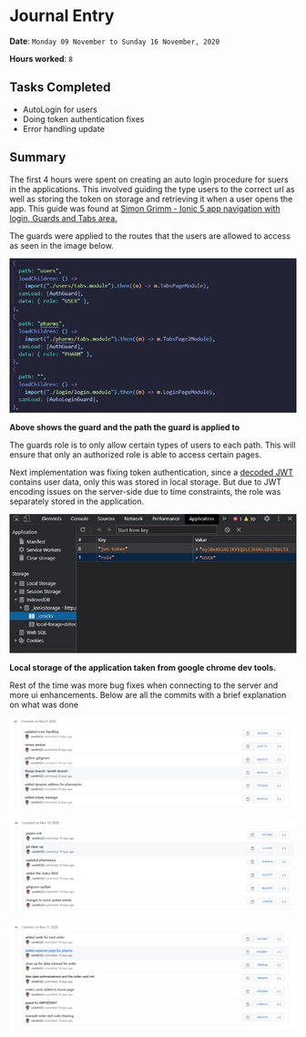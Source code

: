 # Journal Entry

**Date**: `Monday 09 November to Sunday 16 November, 2020`

**Hours worked**: `8`

## Tasks Completed

- AutoLogin for users
- Doing token authentication fixes
- Error handling update


## Summary

The first 4 hours were spent on creating an auto login procedure for suers in the applications. This involved guiding the type users to the correct url as well as storing the token on storage and retrieving it when a user opens the app. This guide was found at [Simon Grimm - Ionic 5 app navigation with login, Guards and Tabs area.](https://www.youtube.com/watch?v=RuuOdfz9Kxc)

The guards were applied to the routes that the users are allowed to access as seen in the image below.

![routing implementation](images/authguardAndAutoLoginGuard.png)

**Above shows the guard and the path the guard is applied to**

The guards role is to only allow certain types of users to each path. This will ensure that only an authorized role is able to access certain pages.

Next implementation was fixing token authentication, since a [decoded JWT](https://jwt.io/) contains user data, only this was stored in local storage. But due to JWT encoding issues on the server-side due to time constraints, the role was separately stored in the application.

![local Storage](images/localStorage.png)

**Local storage of the application taken from google chrome dev tools.**


Rest of the time was more bug fixes when connecting to the server and more ui enhancements. Below are all the commits with a brief explanation on what was done

![Github](images/git911.png)

![Github](images/git1011.png)

![Github](images/git1111.png)